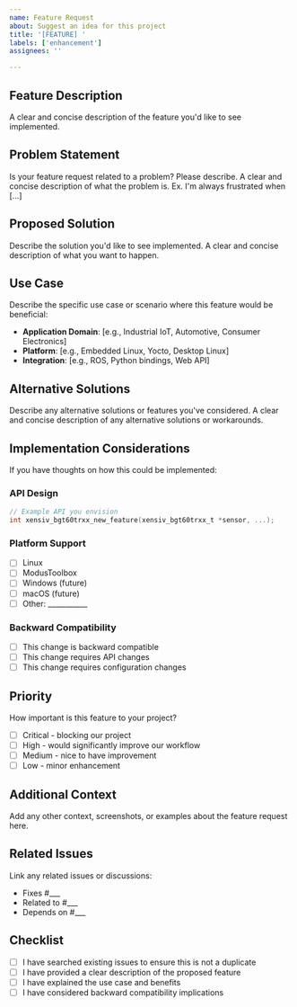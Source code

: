 ```yaml
---
name: Feature Request
about: Suggest an idea for this project
title: '[FEATURE] '
labels: ['enhancement']
assignees: ''

---
```


## Feature Description
A clear and concise description of the feature you'd like to see implemented.

## Problem Statement
Is your feature request related to a problem? Please describe.
A clear and concise description of what the problem is. Ex. I'm always frustrated when [...]

## Proposed Solution
Describe the solution you'd like to see implemented.
A clear and concise description of what you want to happen.

## Use Case
Describe the specific use case or scenario where this feature would be beneficial:
- **Application Domain**: [e.g., Industrial IoT, Automotive, Consumer Electronics]
- **Platform**: [e.g., Embedded Linux, Yocto, Desktop Linux]
- **Integration**: [e.g., ROS, Python bindings, Web API]

## Alternative Solutions
Describe any alternative solutions or features you've considered.
A clear and concise description of any alternative solutions or workarounds.

## Implementation Considerations
If you have thoughts on how this could be implemented:

### API Design
```c
// Example API you envision
int xensiv_bgt60trxx_new_feature(xensiv_bgt60trxx_t *sensor, ...);
```

### Platform Support
- [ ] Linux
- [ ] ModusToolbox
- [ ] Windows (future)
- [ ] macOS (future)
- [ ] Other: ___________

### Backward Compatibility
- [ ] This change is backward compatible
- [ ] This change requires API changes
- [ ] This change requires configuration changes

## Priority
How important is this feature to your project?
- [ ] Critical - blocking our project
- [ ] High - would significantly improve our workflow
- [ ] Medium - nice to have improvement
- [ ] Low - minor enhancement

## Additional Context
Add any other context, screenshots, or examples about the feature request here.

## Related Issues
Link any related issues or discussions:
- Fixes #___
- Related to #___
- Depends on #___

## Checklist
- [ ] I have searched existing issues to ensure this is not a duplicate
- [ ] I have provided a clear description of the proposed feature
- [ ] I have explained the use case and benefits
- [ ] I have considered backward compatibility implications